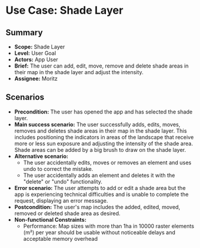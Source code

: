# Use Case: Shade Layer

## Summary

- **Scope:** Shade Layer
- **Level:** User Goal
- **Actors:** App User
- **Brief:** The user can add, edit, move, remove and delete shade areas in their map in the shade layer and adjust the intensity.
- **Assignee:** Moritz

## Scenarios

- **Precondition:**
  The user has opened the app and has selected the shade layer.
- **Main success scenario:**
  The user successfully adds, edits, moves, removes and deletes shade areas in their map in the shade layer.
  This includes positioning the indicators in areas of the landscape that receive more or less sun exposure and adjusting the intensity of the shade area.
  Shade areas can be added by a big brush to draw on the shade layer.
- **Alternative scenario:**
  - The user accidentally edits, moves or removes an element and uses undo to correct the mistake.
  - The user accidentally adds an element and deletes it with the "delete" or "undo" functionality.
- **Error scenario:**
  The user attempts to add or edit a shade area but the app is experiencing technical difficulties and is unable to complete the request, displaying an error message.
- **Postcondition:**
  The user's map includes the added, edited, moved, removed or deleted shade area as desired.
- **Non-functional Constraints:**
  - Performance: Map sizes with more than 1ha in 10000 raster elements (m²) per year should be usable without noticeable delays and acceptable memory overhead
